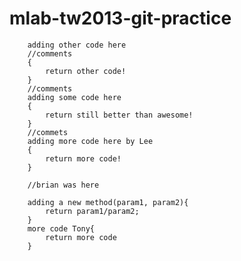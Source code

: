 mlab-tw2013-git-practice
========================

		adding other code here
		//comments
		{
			return other code!
		}
		//comments
		adding some code here
		{
			return still better than awesome!
		}
		//commets
		adding more code here by Lee
		{
			return more code!
		}

		//brian was here

		adding a new method(param1, param2){
			return param1/param2;
		}
		more code Tony{
			return more code
		}


